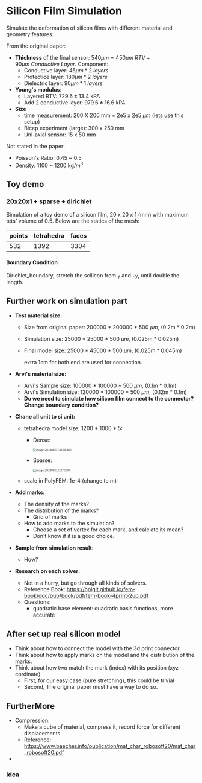 # Silicon Film Simulation

Simulate the deformation of silicon films with different material and geometry features.

From the original paper:

* **Thickness** of the final sensor: $540 \mu m = 450 \mu m\ RTV + 90 \mu m\ Conductive\ Layer$. Component:
  * Conductive layer: $45 \mu m * 2\ layers$ 
  * Protectice layer: $180 \mu m * 2\ layers$ 
  * Dielectric layer: $90 \mu m * 1\ layers$ 
* **Young's modulus**: 
  * Layered RTV: $729.6±13.4$ kPA
  * Add 2 conductive layer: $979.6±16.6$ kPA
* **Size**
  * time measurement: 200 X 200 mm = 2e5 x 2e5 $\mu m$ (lets use this setup)
  * Bicep experiment (large): 300 x 250 mm
  * Uni-axial sensor: 15 x 50 mm

Not stated in the paper:

* Poisson's Ratio: 0.45 ~ 0.5
* Density: 1100 ~ 1200 kg/$m^3$



## Toy demo

### 20x20x1 + sparse + dirichlet

Simulation of a toy demo of a silicon film, 20 x 20 x 1 (mm) with maximum tets' volume of 0.5. Below are the statics of the mesh:

| points | tetrahedra | faces |
| ------ | ---------- | ----- |
| 532    | 1392       | 3304  |

#### Boundary Condition

Dirichlet_boundary, stretch the scilicon from `y` and `-y`, until double the length. 



## Further work on simulation part

* **Test material size:** 

  * Size from original paper: 200000 * 200000 * 500 $\mu m$, (0.2m * 0.2m)

  * Simulation size: 25000 * 25000 * 500 $\mu m$, (0.025m * 0.025m)

  * Final model size: 25000 * 45000 * 500 $\mu m$, (0.025m * 0.045m)

    extra 1cm for both end are used for connection.

* **Arvi's material size:**

  * Arvi's Sample size: 100000 * 100000 * 500 $\mu m$, (0.1m * 0.1m)
  * Arvi's Simulation size: 120000 * 100000 * 500 $\mu m$, (0.12m * 0.1m)
  * **Do we need to simulate how silicon film connect to the connector? Change boundary condition?**

* **Chane all unit to si unit:** 

  * tetrahedra model size: 1200 * 1000 * 5: 

    * Dense:

      <img src="/Users/johnnnysun/Library/Application Support/typora-user-images/image-20240617230318360.png" alt="image-20240617230318360" style="zoom: 50%;" />

    * Sparse:

      <img src="/Users/johnnnysun/Library/Application Support/typora-user-images/image-20240617232713891.png" alt="image-20240617232713891" style="zoom:50%;" />

  * scale in PolyFEM: 1e-4 (change to m)

* **Add marks:**

  * The density of the marks?
  * The distribution of the marks? 
    * Grid of marks
  * How to add marks to the simulation?
    * Choose a set of vertex for each mark, and calclate its mean?
    * Don't know if it is a good choice.

* **Sample from simulation result:**

  * How?

* **Research on each solver:**

  * Not in a hurry, but go through all kinds of solvers.
  * Reference Book: https://hplgit.github.io/fem-book/doc/pub/book/pdf/fem-book-4print-2up.pdf
  * Questions:
    * quadratic base element: quadratic basis functions, more accurate




## After set up real silicon model

* Think about how to connect the model with the 3d print connector. 
* Think about how to apply marks on the model and the distribution of the marks.
* Think about how two match the mark (index) with its position (xyz cordinate).
  * First, for our easy case (pure stretching), this could be trivial
  * Second, The original paper must have a way to do so.




## FurtherMore

* Compression: 
  * Make a cube of material, compress it, record force for different displacements
  * Reference: https://www.baecher.info/publication/mat_char_robosoft20/mat_char_robosoft20.pdf
* 





### Idea
